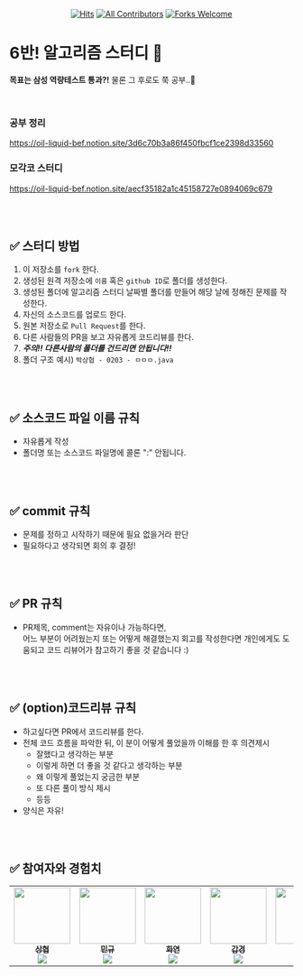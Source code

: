 <div align=center>
  
[![Hits](https://hits.seeyoufarm.com/api/count/incr/badge.svg?url=https://github.com/parksanghyeop/algo-study-challenge1000&count_bg=%2379C83D&title_bg=%23555555&icon=&icon_color=%23E7E7E7&title=hits&edge_flat=false)](https://hits.seeyoufarm.com)
[![All Contributors](https://img.shields.io/badge/All_contributors-7-orange.svg?style=flat-square)](#)
[![Forks Welcome](https://img.shields.io/badge/Fork-welcome!!-brightgreen.svg?style=flat-square)](https://github.com/ellynhan/Challenge100_Code_Test_Study/fork)

</div>

# 6반! 알고리즘 스터디 📝

**목표는 삼성 역량테스트 통과?!** 물론 그 후로도 쭉 공부..🥰

<br>

### 공부 정리
https://oil-liquid-bef.notion.site/3d6c70b3a86f450fbcf1ce2398d33560

### 모각코 스터디
https://oil-liquid-bef.notion.site/aecf35182a1c45158727e0894069c679


<br />
<br />

## ✅ 스터디 방법

1. 이 저장소를 `fork` 한다.
2. 생성된 원격 저장소에 `이름` 혹은 `github ID`로 폴더를 생성한다.
3. 생성된 폴더에 알고리즘 스터디 날짜별 폴더를 만들어 해당 날에 정해진 문제를 작성한다.
4. 자신의 소스코드를 업로드 한다.
5. 원본 저장소로 `Pull Request`를 한다.
6. 다른 사람들의 PR을 보고 자유롭게 코드리뷰를 한다.
7. ***주의!! 다른사람의 폴더를 건드리면 안됩니다!!***
8. 폴더 구조 예시) `박상협 - 0203 - ㅁㅁㅁ.java`

<br />
<br />

## ✅ 소스코드 파일 이름 규칙

- 자유롭게 작성
- 폴더명 또는 소스코드 파일명에 콜론 ":" 안됩니다.

<br />
<br />

## ✅ commit 규칙

- 문제를 정하고 시작하기 때문에 필요 없을거라 판단
- 필요하다고 생각되면 회의 후 결정!

<br />
<br />

## ✅ PR 규칙

-  PR제목, comment는 자유이나 가능하다면, <br>어느 부분이 어려웠는지 또는 어떻게 해결했는지 회고를 작성한다면 개인에게도 도움되고 코드 리뷰어가 참고하기 좋을 것 같습니다 :)


<br />
<br />

## ✅ (option)코드리뷰 규칙
- 하고싶다면 PR에서 코드리뷰를 한다.
- 전체 코드 흐름을 파악한 뒤, 이 분이 어떻게 풀었을까 이해를 한 후 의견제시
  -   잘했다고 생각하는 부분
  -   이렇게 하면 더 좋을 것 같다고 생각하는 부분
  -   왜 이렇게 풀었는지 궁금한 부분
  -   또 다른 풀이 방식 제시
  -   등등
- 양식은 자유!

<br />
<br />

## ✅ 참여자와 경험치
<table>
  <tr>
    <td align="center"><a href="https://github.com/parksanghyeop"><img src="https://avatars.githubusercontent.com/u/48915018?v=4" width="100px;" alt=""/><br /><sub><b>상협</b><br><img src="https://us-central1-progress-markdown.cloudfunctions.net/progress/40" /></sub></a><br /></td>
    <td align="center"><a href="https://github.com/win9612"><img src="https://avatars.githubusercontent.com/u/64128134?v=4" width="100px;" alt=""/><br /><sub><b>민규</b><br><img src="https://us-central1-progress-markdown.cloudfunctions.net/progress/0" /></sub></a><br /></td>
    <td align="center"><a href="https://github.com/LeeHwayeon"><img src="https://avatars.githubusercontent.com/u/33210124?v=4" width="100px;" alt=""/><br /><sub><b>화연</b><br><img src="https://us-central1-progress-markdown.cloudfunctions.net/progress/0" /></sub></a><br /></td>
    <td align="center"><a href="https://github.com/parksanghyeop"><img src="https://avatars.githubusercontent.com/u/84266499?v=4" width="100px;" alt=""/><br /><sub><b>갑경</b><br><img src="https://us-central1-progress-markdown.cloudfunctions.net/progress/65" /></sub></a><br /></td>
    <td align="center"><a href="https://github.com/JoYunHyeok"><img src="https://avatars.githubusercontent.com/u/59010218?v=4" width="100px;" alt=""/><br /><sub><b>윤혁</b><br><img src="https://us-central1-progress-markdown.cloudfunctions.net/progress/0" /></sub></a><br /></td>
    <td align="center"><a href="https://github.com/daisy6365"><img src="https://avatars.githubusercontent.com/u/62869982?v=4" width="100px;" alt=""/><br /><sub><b>다빈</b><br><img src="https://us-central1-progress-markdown.cloudfunctions.net/progress/0" /></sub></a><br /></td>
    <td align="center"><a href="https://github.com/choiswonspec"><img src="https://avatars.githubusercontent.com/u/52640957?v=4" width="100px;" alt=""/><br /><sub><b>승원</b><br><img src="https://us-central1-progress-markdown.cloudfunctions.net/progress/0" /></sub></a><br /></td>
  </tr>
  
</table>


<br />
<br />

